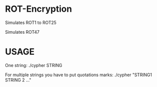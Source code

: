 # ROT-Encryption

Simulates ROT1 to ROT25

Simulates ROT47

# USAGE

One string: ./cypher STRING

For multiple strings you have to put quotations marks: ./cypher "STRING1 STRING 2 ..."
